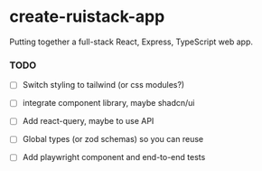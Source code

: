 # create-ruistack-app

Putting together a full-stack React, Express, TypeScript web app.

### TODO 

 - [ ] Switch styling to tailwind (or css modules?)
 - [ ] integrate component library, maybe shadcn/ui
 - [ ] Add react-query, maybe to use API
 - [ ] Global types (or zod schemas) so you can reuse
 - [ ] Add playwright component and end-to-end tests

